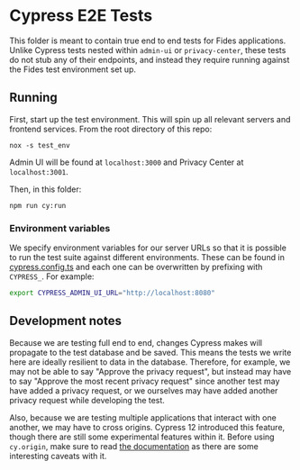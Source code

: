 # Cypress E2E Tests

This folder is meant to contain true end to end tests for Fides applications. Unlike Cypress tests nested within `admin-ui` or `privacy-center`, these tests do not stub any of their endpoints, and instead they require running against the Fides test environment set up.

## Running

First, start up the test environment. This will spin up all relevant servers and frontend services. From the root directory of this repo:

```
nox -s test_env
```

Admin UI will be found at `localhost:3000` and Privacy Center at `localhost:3001`.

Then, in this folder:

```
npm run cy:run
```

### Environment variables

We specify environment variables for our server URLs so that it is possible to run the test suite against different environments. These can be found in [cypress.config.ts](./cypress.config.ts) and each one can be overwritten by prefixing with `CYPRESS_`. For example:

```sh
export CYPRESS_ADMIN_UI_URL="http://localhost:8080"
```

## Development notes

Because we are testing full end to end, changes Cypress makes will propagate to the test database and be saved. This means the tests we write here are ideally resilient to data in the database. Therefore, for example, we may not be able to say "Approve the privacy request", but instead may have to say "Approve the most recent privacy request" since another test may have added a privacy request, or we ourselves may have added another privacy request while developing the test.

Also, because we are testing multiple applications that interact with one another, we may have to cross origins. Cypress 12 introduced this feature, though there are still some experimental features within it. Before using `cy.origin`, make sure to read [the documentation](https://docs.cypress.io/api/commands/origin) as there are some interesting caveats with it.
